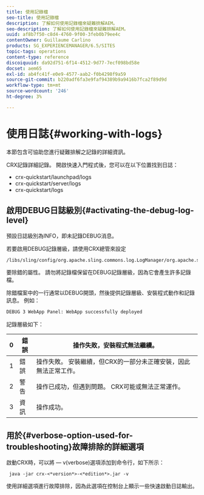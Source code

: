 ```yaml
---
title: 使用記錄檔
seo-title: 使用記錄檔
description: 了解如何使用記錄檔來疑難排解AEM。
seo-description: 了解如何使用記錄檔來疑難排解AEM。
uuid: af8b7f50-c8d4-4760-9f00-3feb0b79ee4c
contentOwner: Guillaume Carlino
products: SG_EXPERIENCEMANAGER/6.5/SITES
topic-tags: operations
content-type: reference
discoiquuid: da92d751-6f14-4512-9d77-7ecf098bd58e
docset: aem65
exl-id: ab4fc41f-e0e9-4577-aab2-f0b4298f9a59
source-git-commit: b220adf6fa3e9faf94389b9a9416b7fca2f89d9d
workflow-type: tm+mt
source-wordcount: '246'
ht-degree: 3%

---
```


# 使用日誌{#working-with-logs}

本節包含可協助您進行疑難排解之記錄的詳細資訊。

CRX記錄詳細記錄。 開啟快速入門程式後，您可以在以下位置找到日誌：

* crx-quickstart/launchpad/logs
* crx-quickstart/server/logs
* crx-quickstart/logs

## 啟用DEBUG日誌級別{#activating-the-debug-log-level}

預設日誌級別為INFO，即未記錄DEBUG消息。

若要啟用DEBUG記錄層級，請使用CRX總管來設定

```xml
/libs/sling/config/org.apache.sling.commons.log.LogManager/org.apache.sling.commons.log.level
```

要除錯的屬性。 請勿將記錄檔保留在DEBUG記錄層級，因為它會產生許多記錄檔。

除錯檔案中的一行通常以DEBUG開頭，然後提供記錄層級、安裝程式動作和記錄訊息。 例如：

```xml
DEBUG 3 WebApp Panel: WebApp successfully deployed
```

記錄層級如下：

| 0 | 錯誤 | 操作失敗，安裝程式無法繼續。 |
|---|---|---|
| 1 | 錯誤 | 操作失敗。 安裝繼續，但CRX的一部分未正確安裝，因此無法正常工作。 |
| 2 | 警告 | 操作已成功，但遇到問題。 CRX可能或無法正常運作。 |
| 3 | 資訊 | 操作成功。 |

## 用於{#verbose-option-used-for-troubleshooting}故障排除的詳細選項

啟動CRX時，可以將 — v(verbose)選項添加到命令行，如下所示：

` java -jar crx-<*version*>-<*edition*>.jar -v`

使用詳細選項進行故障排除，因為此選項在控制台上顯示一些快速啟動日誌輸出。

